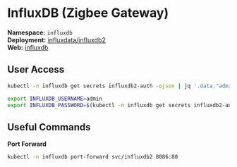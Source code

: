 # InfluxDB (Zigbee Gateway)



<!--description-start-->

<!--description-end-->


<!--header-start-->
**Namespace:** `influxdb`  
**Deployment:** [influxdata/influxdb2](https://github.com/influxdata/helm-charts/tree/master/charts/influxdb2)  
**Web:** [influxdb](https://github.com/influxdata/influxdb)
<!--header-end-->

## User Access

```sh
kubectl -n influxdb get secrets influxdb2-auth -ojson | jq '.data."admin-password"' -r | base64 -d
```


```sh
export INFLUXDB_USERNAME=admin 
export INFLUXDB_PASSWORD=$(kubectl -n influxdb get secrets influxdb2-auth -ojson | jq '.data."admin-password"' -r | base64 -d)
```

## Useful Commands

**Port Forward**
<!--port-forward-start-->
```sh
kubectl -n influxdb port-forward svc/influxdb2 8086:80
```
<!--port-forward-end-->

